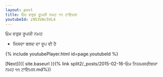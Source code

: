 ```yaml
---
layout: post
title: ਓਮ ਵਰੁਸ਼ ਰੂਪਯੀ ਨਮਹ ੧੧ ਟਾਇਮਸ
youtubeId: z953VAc5VL4
---
```

 
 
 ਓਮ ਵਰੁਸ਼ ਰੂਪਯੀ ਨਮਹ  
 
 -  ਜਿਸਦਾ ਬਲਦ ਦਾ ਰੂਪ ਵੀ ਹੈ 
 
  
 
  
 
 
 
 
 
 


{% include youtubePlayer.html id=page.youtubeId %}
 
[Next]({{ site.baseurl }}{% link  split2/_posts/2015-02-16-ਓਮ ਨਿਯਮਸਰੀਥਯਾ ਨਮਹ ੧੧ ਟਾਇਮਸ.md%})
 
